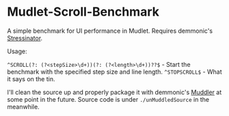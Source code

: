# Mudlet-Scroll-Benchmark
A simple benchmark for UI performance in Mudlet. Requires demmonic's [Stressinator](https://github.com/demonnic/Stressinator/releases).

Usage:

`^SCROLL(?: (?<stepSize>\d+))(?: (?<length>\d+))??$` - Start the benchmark with the specified step size and line length.
`^STOPSCROLL$` - What it says on the tin.

I'll clean the source up and properly package it with demmonic's [Muddler](https://github.com/demonnic/muddler) at some point in the future. Source code is under `./unMuddledSource` in the meanwhile.